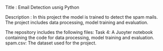 Title : Email Detection usnig Python

Description : In this project the model is trained to detect the spam mails. The project includes data processing, model training and evaluation.

The repository includes the following files:
Task 4: A Juoyter notebook containing the code for data processing, model training and evaluation.
spam.csv: The dataset used for the project.
